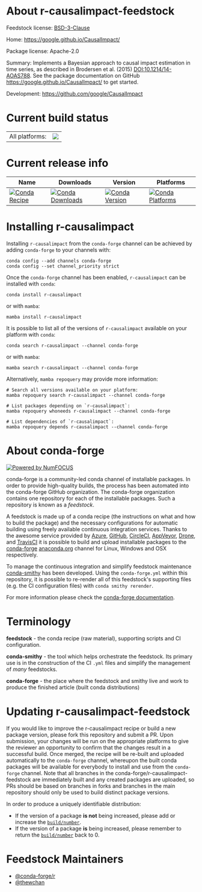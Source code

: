 About r-causalimpact-feedstock
==============================

Feedstock license: [BSD-3-Clause](https://github.com/conda-forge/r-causalimpact-feedstock/blob/main/LICENSE.txt)

Home: https://google.github.io/CausalImpact/

Package license: Apache-2.0

Summary: Implements a Bayesian approach to causal impact estimation in time series, as described in Brodersen et al. (2015) <DOI:10.1214/14-AOAS788>. See the package documentation on GitHub <https://google.github.io/CausalImpact/> to get started.

Development: https://github.com/google/CausalImpact

Current build status
====================


<table><tr><td>All platforms:</td>
    <td>
      <a href="https://dev.azure.com/conda-forge/feedstock-builds/_build/latest?definitionId=21473&branchName=main">
        <img src="https://dev.azure.com/conda-forge/feedstock-builds/_apis/build/status/r-causalimpact-feedstock?branchName=main">
      </a>
    </td>
  </tr>
</table>

Current release info
====================

| Name | Downloads | Version | Platforms |
| --- | --- | --- | --- |
| [![Conda Recipe](https://img.shields.io/badge/recipe-r--causalimpact-green.svg)](https://anaconda.org/conda-forge/r-causalimpact) | [![Conda Downloads](https://img.shields.io/conda/dn/conda-forge/r-causalimpact.svg)](https://anaconda.org/conda-forge/r-causalimpact) | [![Conda Version](https://img.shields.io/conda/vn/conda-forge/r-causalimpact.svg)](https://anaconda.org/conda-forge/r-causalimpact) | [![Conda Platforms](https://img.shields.io/conda/pn/conda-forge/r-causalimpact.svg)](https://anaconda.org/conda-forge/r-causalimpact) |

Installing r-causalimpact
=========================

Installing `r-causalimpact` from the `conda-forge` channel can be achieved by adding `conda-forge` to your channels with:

```
conda config --add channels conda-forge
conda config --set channel_priority strict
```

Once the `conda-forge` channel has been enabled, `r-causalimpact` can be installed with `conda`:

```
conda install r-causalimpact
```

or with `mamba`:

```
mamba install r-causalimpact
```

It is possible to list all of the versions of `r-causalimpact` available on your platform with `conda`:

```
conda search r-causalimpact --channel conda-forge
```

or with `mamba`:

```
mamba search r-causalimpact --channel conda-forge
```

Alternatively, `mamba repoquery` may provide more information:

```
# Search all versions available on your platform:
mamba repoquery search r-causalimpact --channel conda-forge

# List packages depending on `r-causalimpact`:
mamba repoquery whoneeds r-causalimpact --channel conda-forge

# List dependencies of `r-causalimpact`:
mamba repoquery depends r-causalimpact --channel conda-forge
```


About conda-forge
=================

[![Powered by
NumFOCUS](https://img.shields.io/badge/powered%20by-NumFOCUS-orange.svg?style=flat&colorA=E1523D&colorB=007D8A)](https://numfocus.org)

conda-forge is a community-led conda channel of installable packages.
In order to provide high-quality builds, the process has been automated into the
conda-forge GitHub organization. The conda-forge organization contains one repository
for each of the installable packages. Such a repository is known as a *feedstock*.

A feedstock is made up of a conda recipe (the instructions on what and how to build
the package) and the necessary configurations for automatic building using freely
available continuous integration services. Thanks to the awesome service provided by
[Azure](https://azure.microsoft.com/en-us/services/devops/), [GitHub](https://github.com/),
[CircleCI](https://circleci.com/), [AppVeyor](https://www.appveyor.com/),
[Drone](https://cloud.drone.io/welcome), and [TravisCI](https://travis-ci.com/)
it is possible to build and upload installable packages to the
[conda-forge](https://anaconda.org/conda-forge) [anaconda.org](https://anaconda.org/)
channel for Linux, Windows and OSX respectively.

To manage the continuous integration and simplify feedstock maintenance
[conda-smithy](https://github.com/conda-forge/conda-smithy) has been developed.
Using the ``conda-forge.yml`` within this repository, it is possible to re-render all of
this feedstock's supporting files (e.g. the CI configuration files) with ``conda smithy rerender``.

For more information please check the [conda-forge documentation](https://conda-forge.org/docs/).

Terminology
===========

**feedstock** - the conda recipe (raw material), supporting scripts and CI configuration.

**conda-smithy** - the tool which helps orchestrate the feedstock.
                   Its primary use is in the construction of the CI ``.yml`` files
                   and simplify the management of *many* feedstocks.

**conda-forge** - the place where the feedstock and smithy live and work to
                  produce the finished article (built conda distributions)


Updating r-causalimpact-feedstock
=================================

If you would like to improve the r-causalimpact recipe or build a new
package version, please fork this repository and submit a PR. Upon submission,
your changes will be run on the appropriate platforms to give the reviewer an
opportunity to confirm that the changes result in a successful build. Once
merged, the recipe will be re-built and uploaded automatically to the
`conda-forge` channel, whereupon the built conda packages will be available for
everybody to install and use from the `conda-forge` channel.
Note that all branches in the conda-forge/r-causalimpact-feedstock are
immediately built and any created packages are uploaded, so PRs should be based
on branches in forks and branches in the main repository should only be used to
build distinct package versions.

In order to produce a uniquely identifiable distribution:
 * If the version of a package **is not** being increased, please add or increase
   the [``build/number``](https://docs.conda.io/projects/conda-build/en/latest/resources/define-metadata.html#build-number-and-string).
 * If the version of a package **is** being increased, please remember to return
   the [``build/number``](https://docs.conda.io/projects/conda-build/en/latest/resources/define-metadata.html#build-number-and-string)
   back to 0.

Feedstock Maintainers
=====================

* [@conda-forge/r](https://github.com/orgs/conda-forge/teams/r/)
* [@thewchan](https://github.com/thewchan/)

